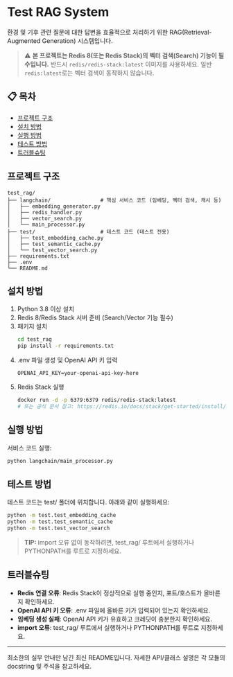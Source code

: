 # Test RAG System

환경 및 기후 관련 질문에 대한 답변을 효율적으로 처리하기 위한 RAG(Retrieval-Augmented Generation) 시스템입니다.

> ⚠️ **본 프로젝트는 Redis 8(또는 Redis Stack)의 벡터 검색(Search) 기능이 필수입니다.**
> 반드시 `redis/redis-stack:latest` 이미지를 사용하세요. 일반 `redis:latest`로는 벡터 검색이 동작하지 않습니다.

## 📋 목차

- [프로젝트 구조](#프로젝트-구조)
- [설치 방법](#설치-방법)
- [실행 방법](#실행-방법)
- [테스트 방법](#테스트-방법)
- [트러블슈팅](#트러블슈팅)

## 프로젝트 구조

```
test_rag/
├── langchain/                # 핵심 서비스 코드 (임베딩, 벡터 검색, 캐시 등)
│   ├── embedding_generator.py
│   ├── redis_handler.py
│   ├── vector_search.py
│   └── main_processor.py
├── test/                     # 테스트 코드 (테스트 전용)
│   ├── test_embedding_cache.py
│   ├── test_semantic_cache.py
│   └── test_vector_search.py
├── requirements.txt
├── .env
└── README.md
```

## 설치 방법

1. Python 3.8 이상 설치
2. Redis 8/Redis Stack 서버 준비 (Search/Vector 기능 필수)
3. 패키지 설치
   ```bash
   cd test_rag
   pip install -r requirements.txt
   ```
4. .env 파일 생성 및 OpenAI API 키 입력
   ```env
   OPENAI_API_KEY=your-openai-api-key-here
   ```
5. Redis Stack 실행
   ```bash
   docker run -d -p 6379:6379 redis/redis-stack:latest
   # 또는 공식 문서 참고: https://redis.io/docs/stack/get-started/install/
   ```

## 실행 방법

서비스 코드 실행:

```bash
python langchain/main_processor.py
```

## 테스트 방법

테스트 코드는 test/ 폴더에 위치합니다. 아래와 같이 실행하세요:

```bash
python -m test.test_embedding_cache
python -m test.test_semantic_cache
python -m test.test_vector_search
```

> **TIP:** import 오류 없이 동작하려면, test_rag/ 루트에서 실행하거나 PYTHONPATH를 루트로 지정하세요.

## 트러블슈팅

- **Redis 연결 오류**: Redis Stack이 정상적으로 실행 중인지, 포트/호스트가 올바른지 확인하세요.
- **OpenAI API 키 오류**: .env 파일에 올바른 키가 입력되어 있는지 확인하세요.
- **임베딩 생성 실패**: OpenAI API 키가 유효하고 크레딧이 충분한지 확인하세요.
- **import 오류**: test_rag/ 루트에서 실행하거나 PYTHONPATH를 루트로 지정하세요.

---

최소한의 실무 안내만 남긴 최신 README입니다. 자세한 API/클래스 설명은 각 모듈의 docstring 및 주석을 참고하세요.
